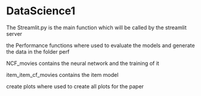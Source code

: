 # DataScience1
The Streamlit.py is the main function which will be called by the streamlit server

the Performance functions where used to evaluate the models and generate the data in the folder perf

NCF_movies contains the neural network and the training of it

item_item_cf_movies contains the item model

create plots where used to create all plots for the paper
